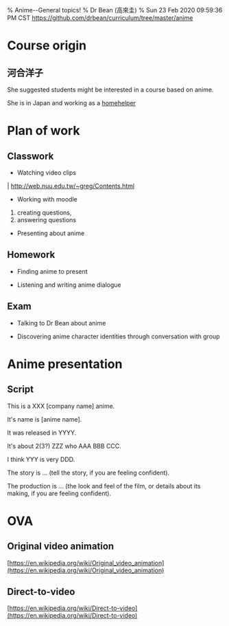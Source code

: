 % Anime--General topics!
% Dr Bean (高來圭)
% Sun 23 Feb 2020 09:59:36 PM CST
  https://github.com/drbean/curriculum/tree/master/anime

# Course origin

## 河合洋子

She suggested students might be interested in a course based on anime.

She is in Japan and working as a
[homehelper](http://porepore.co.jp/information/index_3.html)

# Plan of work

## Classwork

* Watching video clips 

| [http://web.nuu.edu.tw/~greg/Contents.html ](http://web.nuu.edu.tw/~greg/Contents.html)

* Working with moodle

1. creating questions,
2. answering questions

* Presenting about anime

## Homework

* Finding anime to present

* Listening and writing anime dialogue

## Exam

* Talking to Dr Bean about anime

* Discovering anime character identities through conversation with group

# Anime presentation

## Script

This is a XXX [company name] anime.

It's name is [anime name].

It was released in YYYY.

It's about 2(3?) ZZZ who AAA BBB CCC.

I think YYY is very DDD.

The story is ... (tell the story, if you are feeling confident).

The production is ... (the look and feel of the film, or details about its making, if you are feeling confident).

# OVA

## Original video animation

[https://en.wikipedia.org/wiki/Original_video_animation](https://en.wikipedia.org/wiki/Original_video_animation)

## Direct-to-video

[https://en.wikipedia.org/wiki/Direct-to-video](https://en.wikipedia.org/wiki/Direct-to-video)
